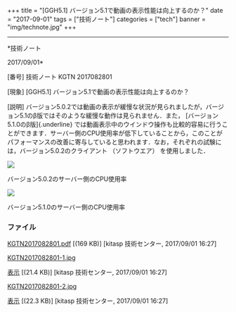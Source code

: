 ﻿+++
title = "[GGH5.1] バージョン5.1で動画の表示性能は向上するのか？"
date = "2017-09-01"
tags = ["技術ノート"]
categories = ["tech"]
banner = "img/technote.jpg"
+++

-----------------------------------------------------------------------------------------------------------------------------

*技術ノート

2017/09/01*


[番号]
技術ノート KGTN 2017082801

[現象]
[GGH5.1] バージョン5.1で動画の表示性能は向上するのか？

[説明]
バージョン5.0.2では動画の表示が緩慢な状況が見られましたが，バージョン5.1のβ版ではそのような緩慢な動作は見られません．また，
[バージョン5.1.0のβ版]{.underline}
では動画表示中のウインドウ操作も比較的容易に行うことができます．サーバー側のCPU使用率が低下していることから，このことがパフォーマンスの改善に寄与していると思われます．なお，それぞれの試験には，バージョン5.0.2のクライアント
（ソフトウエア） を使用しました．

![](http://techreport.kitasp.net/attachments/download/3804/KGTN2017082801-1.jpg)

バージョン5.0.2のサーバー側のCPU使用率

![](http://techreport.kitasp.net/attachments/download/3804/KGTN2017082801-1.jpg)

バージョン5.1.0のサーバー側のCPU使用率


### ファイル

 
 


[KGTN2017082801.pdf](http://techreport.kitasp.net/attachments/download/3803/KGTN2017082801.pdf)
 [(169 KB)] [kitasp 技術センター, 2017/09/01
16:27]

[KGTN2017082801-1.jpg](http://techreport.kitasp.net/attachments/download/3804/KGTN2017082801-1.jpg)

[表示](http://techreport.kitasp.net/attachments/3804/KGTN2017082801-1.jpg "表示")
 [(21.4 KB)] [kitasp 技術センター, 2017/09/01
16:27]

[KGTN2017082801-2.jpg](http://techreport.kitasp.net/attachments/download/3805/KGTN2017082801-2.jpg)

[表示](http://techreport.kitasp.net/attachments/3805/KGTN2017082801-2.jpg "表示")
 [(22.3 KB)] [kitasp 技術センター, 2017/09/01
16:27]


 


 

